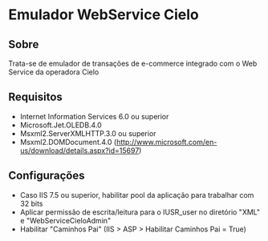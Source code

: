 # Emulador WebService Cielo

## Sobre

Trata-se de emulador de transações de e-commerce integrado com o Web Service da operadora Cielo

## Requisitos

- Internet Information Services 6.0 ou superior
- Microsoft.Jet.OLEDB.4.0
- Msxml2.ServerXMLHTTP.3.0 ou superior
- Msxml2.DOMDocument.4.0 (http://www.microsoft.com/en-us/download/details.aspx?id=15697)

## Configurações

- Caso IIS 7.5 ou superior, habilitar pool da aplicação para trabalhar com 32 bits
- Aplicar permissão de escrita/leitura para o IUSR_user no diretório "XML" e "WebServiceCieloAdmin"
- Habilitar "Caminhos Pai" (IIS > ASP > Habilitar Caminhos Pai = True)
